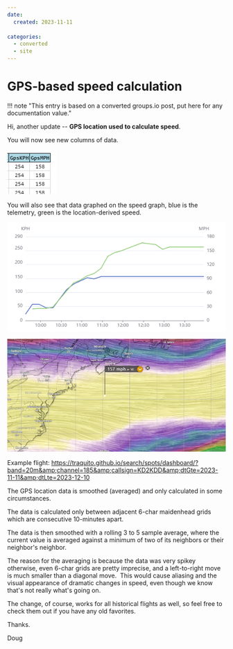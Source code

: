 ```yaml
---
date:
  created: 2023-11-11

categories:
  - converted
  - site
---
```


# GPS-based speed calculation

!!! note "This entry is based on a converted groups.io post, put here for any documentation value."

Hi, another update -- <strong>GPS location used to calculate speed</strong>.



You will now see new columns of data.

![](attach_0_1796B6582CF3119B_28065.png)



You will also see that data graphed on the speed graph, blue is the telemetry, green is the location-derived speed.

![](attach_1_1796B6582CF675FD_28065.png)



![](attach_2_1796B6582CFCD262_28065.png)



Example flight: <a href="https://traquito.github.io/search/spots/dashboard/?band=20m&amp;channel=185&amp;callsign=KD2KDD&amp;dtGte=2023-11-11&amp;dtLte=2023-12-10" target="_blank" rel="noopener">https://traquito.github.io/search/spots/dashboard/?band=20m&amp;channel=185&amp;callsign=KD2KDD&amp;dtGte=2023-11-11&amp;dtLte=2023-12-10</a>



The GPS location data is smoothed (averaged) and only calculated in some circumstances.



The data is calculated only between adjacent 6-char maidenhead grids which are consecutive 10-minutes apart.



The data is then smoothed with a rolling 3 to 5 sample average, where the current value is averaged against a minimum of two of its neighbors or their neighbor's neighbor.



The reason for the averaging is because the data was very spikey otherwise, even 6-char grids are pretty imprecise, and a left-to-right move is much smaller than a diagonal move.  This would cause aliasing and the visual appearance of dramatic changes in speed, even though we know that's not really what's going on.





The change, of course, works for all historical flights as well, so feel free to check them out if you have any old favorites.



Thanks.





Doug









